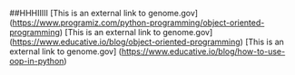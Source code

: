 ##HHHIIIII
[This is an external link to genome.gov] (https://www.programiz.com/python-programming/object-oriented-programming)
[This is an external link to genome.gov] (https://www.educative.io/blog/object-oriented-programming)
[This is an external link to genome.gov] (https://www.educative.io/blog/how-to-use-oop-in-python)
